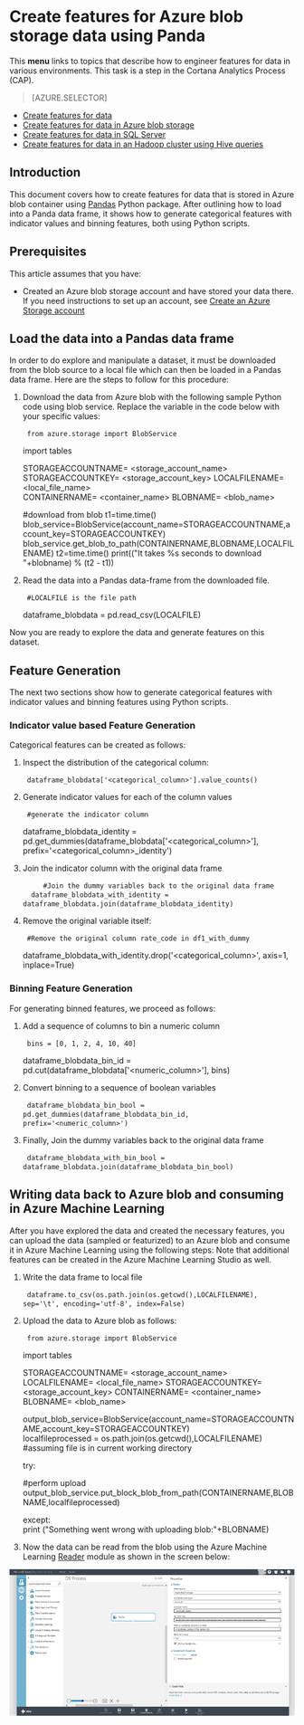 <properties 
    pageTitle="Create features for Azure blob storage data using Panda | Microsoft Azure" 
    description="How to create features for data that is stored in Azure blob container with the Panda Python package." 
    services="machine-learning,storage" 
    documentationCenter="" 
    authors="bradsev" 
    manager="paulettm" 
    editor="cgronlun" />

<tags 
    ms.service="machine-learning" 
    ms.workload="data-services" 
    ms.tgt_pltfrm="na" 
    ms.devlang="na" 
    ms.topic="article" 
    ms.date="10/20/2015" 
    ms.author="fashah;garye;bradsev" /> 

# Create features for Azure blob storage data using Panda
This **menu** links to topics that describe how to engineer features for data in various environments. This task is a step in the Cortana Analytics Process (CAP).

> [AZURE.SELECTOR]
- [Create features for data](../articles/machine-learning-data-science-create-features.md)
- [Create features for data in Azure blob storage](../articles/machine-learning-data-science-create-features-blob.md)
- [Create features for data in SQL Server](../articles/machine-learning/machine-learning-data-science-create-features-sql-server.md)
- [Create features for data in an Hadoop cluster using Hive queries](../articles/machine-learning/machine-learning-data-science-create-features-hive.md)


## Introduction
This document covers how to create features for data that is stored in Azure blob container using [Pandas](http://pandas.pydata.org/) Python package. After outlining how to load into a Panda data frame, it shows how to generate categorical features with indicator values and binning features, both using Python scripts.

## Prerequisites
This article assumes that you have:

* Created an Azure blob storage account and have stored your data there. If you need instructions to set up an account, see [Create an Azure Storage account](../hdinsight-get-started.md#storage)

## Load the data into a Pandas data frame
In order to do explore and manipulate a dataset, it must be downloaded from the blob source to a local file which can then be loaded in a Pandas data frame. Here are the steps to follow for this procedure:

1. Download the data from Azure blob with the following sample Python code using blob service. Replace the variable in the code below with your specific values: 

        from azure.storage import BlobService
     import tables

     STORAGEACCOUNTNAME= <storage_account_name>
     STORAGEACCOUNTKEY= <storage_account_key>
     LOCALFILENAME= <local_file_name>        
     CONTAINERNAME= <container_name>
     BLOBNAME= <blob_name>

     #download from blob
     t1=time.time()
     blob_service=BlobService(account_name=STORAGEACCOUNTNAME,account_key=STORAGEACCOUNTKEY)
     blob_service.get_blob_to_path(CONTAINERNAME,BLOBNAME,LOCALFILENAME)
     t2=time.time()
     print(("It takes %s seconds to download "+blobname) % (t2 - t1))



1. Read the data into a Pandas data-frame from the downloaded file.

        #LOCALFILE is the file path    
     dataframe_blobdata = pd.read_csv(LOCALFILE)


Now you are ready to explore the data and generate features on this dataset.

## <a name="blob-featuregen"></a>Feature Generation
The next two sections show how to generate categorical features with indicator values and binning features using Python scripts.

### <a name="blob-countfeature"></a>Indicator value based Feature Generation
Categorical features can be created as follows:

1. Inspect the distribution of the categorical column:

        dataframe_blobdata['<categorical_column>'].value_counts()
2. Generate indicator values for each of the column values

        #generate the indicator column
     dataframe_blobdata_identity = pd.get_dummies(dataframe_blobdata['<categorical_column>'], prefix='<categorical_column>_identity')
3. Join the indicator column with the original data frame 

            #Join the dummy variables back to the original data frame
         dataframe_blobdata_with_identity = dataframe_blobdata.join(dataframe_blobdata_identity)
4. Remove the original variable itself:

        #Remove the original column rate_code in df1_with_dummy
     dataframe_blobdata_with_identity.drop('<categorical_column>', axis=1, inplace=True)


### <a name="blob-binningfeature"></a>Binning Feature Generation
For generating binned features, we proceed as follows:

1. Add a sequence of columns to bin a numeric column

        bins = [0, 1, 2, 4, 10, 40]
     dataframe_blobdata_bin_id = pd.cut(dataframe_blobdata['<numeric_column>'], bins)
2. Convert binning to a sequence of boolean variables

        dataframe_blobdata_bin_bool = pd.get_dummies(dataframe_blobdata_bin_id, prefix='<numeric_column>')
3. Finally, Join the dummy variables back to the original data frame

        dataframe_blobdata_with_bin_bool = dataframe_blobdata.join(dataframe_blobdata_bin_bool)    


## <a name="sql-featuregen"></a>Writing data back to Azure blob and consuming in Azure Machine Learning
After you have explored the data and created the necessary features, you can upload the data (sampled or featurized) to an Azure blob and consume it in Azure Machine Learning using the following steps:
Note that additional features can be created in the Azure Machine Learning Studio as well. 

1. Write the data frame to local file

        dataframe.to_csv(os.path.join(os.getcwd(),LOCALFILENAME), sep='\t', encoding='utf-8', index=False)
2. Upload the data to Azure blob as follows:

        from azure.storage import BlobService
     import tables

     STORAGEACCOUNTNAME= <storage_account_name>
     LOCALFILENAME= <local_file_name>
     STORAGEACCOUNTKEY= <storage_account_key>
     CONTAINERNAME= <container_name>
     BLOBNAME= <blob_name>

     output_blob_service=BlobService(account_name=STORAGEACCOUNTNAME,account_key=STORAGEACCOUNTKEY)    
     localfileprocessed = os.path.join(os.getcwd(),LOCALFILENAME) #assuming file is in current working directory

     try:

     #perform upload
     output_blob_service.put_block_blob_from_path(CONTAINERNAME,BLOBNAME,localfileprocessed)

     except:            
         print ("Something went wrong with uploading blob:"+BLOBNAME)
3. Now the data can be read from the blob using the Azure Machine Learning [Reader](https://msdn.microsoft.com/library/azure/4e1b0fe6-aded-4b3f-a36f-39b8862b9004/) module as shown in the screen below:


![reader blob](./media/machine-learning-data-science-process-data-blob/reader_blob.png)

